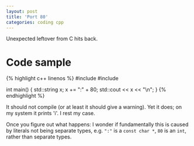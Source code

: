 ```yaml
---
layout: post
title: 'Port 80'
categories: coding cpp
---
```


Unexpected leftover from C hits back.


# Code sample

{% highlight c++ linenos %}
#include <string>
#include <iostream>

int main()
{
  std::string x;
  x += ":" + 80;
  std::cout << x << "\n";
}
{% endhighlight %}


It should not compile (or at least it should give a warning). Yet it does; on
my system it prints 'i'. I rest my case.

Once you figure out what happens: I wonder if fundamentally this is caused by
literals not being separate types, e.g. `":"` is a `const char *`, `80` is an
`int`, rather than separate types.
